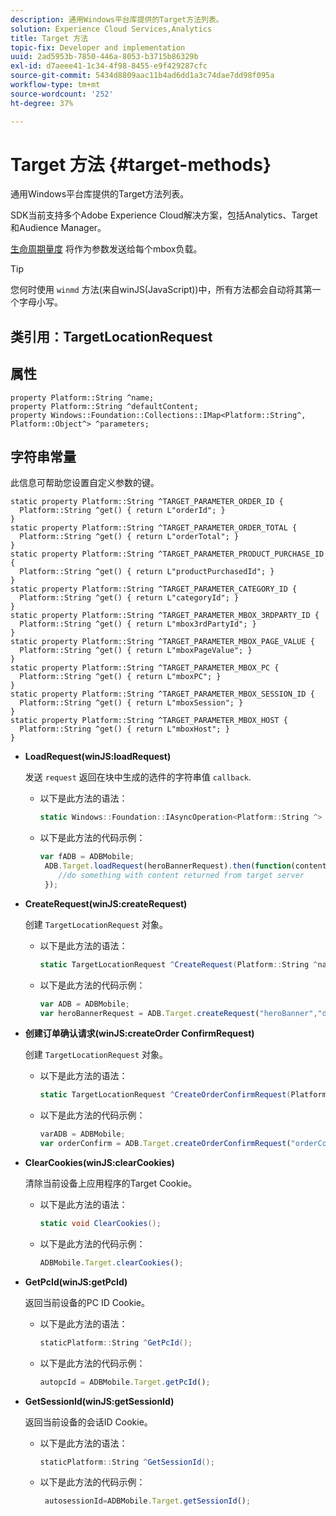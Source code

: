 ```yaml
---
description: 通用Windows平台库提供的Target方法列表。
solution: Experience Cloud Services,Analytics
title: Target 方法
topic-fix: Developer and implementation
uuid: 2ad5953b-7850-446a-8053-b3715b86329b
exl-id: d7aeee41-1c34-4f98-8455-e9f429287cfc
source-git-commit: 5434d8809aac11b4ad6dd1a3c74dae7dd98f095a
workflow-type: tm+mt
source-wordcount: '252'
ht-degree: 37%

---
```


# Target 方法 {#target-methods}

通用Windows平台库提供的Target方法列表。

SDK当前支持多个Adobe Experience Cloud解决方案，包括Analytics、Target和Audience Manager。

[生命周期量度](/help/universal-windows/metrics.md) 将作为参数发送给每个mbox负载。

>[!TIP]
>
>您何时使用 `winmd` 方法(来自winJS(JavaScript))中，所有方法都会自动将其第一个字母小写。

## 类引用：TargetLocationRequest

## 属性

```
property Platform::String ^name; 
property Platform::String ^defaultContent; 
property Windows::Foundation::Collections::IMap<Platform::String^, Platform::Object^> ^parameters;
```

## 字符串常量

此信息可帮助您设置自定义参数的键。

```
static property Platform::String ^TARGET_PARAMETER_ORDER_ID { 
  Platform::String ^get() { return L"orderId"; } 
} 
static property Platform::String ^TARGET_PARAMETER_ORDER_TOTAL { 
  Platform::String ^get() { return L"orderTotal"; } 
} 
static property Platform::String ^TARGET_PARAMETER_PRODUCT_PURCHASE_ID { 
  Platform::String ^get() { return L"productPurchasedId"; } 
} 
static property Platform::String ^TARGET_PARAMETER_CATEGORY_ID { 
  Platform::String ^get() { return L"categoryId"; } 
} 
static property Platform::String ^TARGET_PARAMETER_MBOX_3RDPARTY_ID { 
  Platform::String ^get() { return L"mbox3rdPartyId"; } 
} 
static property Platform::String ^TARGET_PARAMETER_MBOX_PAGE_VALUE { 
  Platform::String ^get() { return L"mboxPageValue"; } 
} 
static property Platform::String ^TARGET_PARAMETER_MBOX_PC { 
  Platform::String ^get() { return L"mboxPC"; } 
} 
static property Platform::String ^TARGET_PARAMETER_MBOX_SESSION_ID { 
  Platform::String ^get() { return L"mboxSession"; } 
} 
static property Platform::String ^TARGET_PARAMETER_MBOX_HOST { 
  Platform::String ^get() { return L"mboxHost"; } 
}
```

* **LoadRequest(winJS:loadRequest)**

   发送 `request` 返回在块中生成的选件的字符串值 `callback`.

   * 以下是此方法的语法：

      ```csharp
      static Windows::Foundation::IAsyncOperation<Platform::String ^> ^LoadRequest(TargetLocationRequest ^request);
      ```

   * 以下是此方法的代码示例：

      ```js
      var fADB = ADBMobile; 
       ADB.Target.loadRequest(heroBannerRequest).then(function(content){ 
          //do something with content returned from target server 
       });
      ```

* **CreateRequest(winJS:createRequest)**

   创建 `TargetLocationRequest` 对象。

   * 以下是此方法的语法：

      ```csharp
      static TargetLocationRequest ^CreateRequest(Platform::String ^name, Platform::String ^defaultContent,Windows::Foundation::Collections::IMap<Platform::String^,Platform::Object^> ^parameters); 
      ```

   * 以下是此方法的代码示例：

      ```js
      var ADB = ADBMobile;
      var heroBannerRequest = ADB.Target.createRequest("heroBanner","default.png", null); 
      ```

* **创建订&#x200B;单确认请求(winJS:createOrder &#x200B; ConfirmRequest)**

   创建 `TargetLocationRequest` 对象。

   * 以下是此方法的语法：

      ```csharp
      static TargetLocationRequest ^CreateOrderConfirmRequest(Platform::String ^name, Platform::String ^orderId,Platform::String ^orderTotal,Platform::String ^productPurchasedId,Windows::Foundation::Collections::IMap<Platform::String^,Platform::Object^> ^parameters); 
      ```

   * 以下是此方法的代码示例：

      ```js
      varADB = ADBMobile;
      var orderConfirm = ADB.Target.createOrderConfirmRequest("orderConfirm","order","47.88","3722",null);
      ```

* **ClearCookies(winJS:clearCookies)**

   清除当前设备上应用程序的Target Cookie。

   * 以下是此方法的语法：

      ```csharp
      static void ClearCookies();
      ```

   * 以下是此方法的代码示例：

      ```js
      ADBMobile.Target.clearCookies();
      ```

* **GetPcId(winJS:getPcId)**

   返回当前设备的PC ID Cookie。

   * 以下是此方法的语法：

      ```csharp
      staticPlatform::String ^GetPcId();
      ```

   * 以下是此方法的代码示例：

      ```js
      autopcId = ADBMobile.Target.getPcId();
      ```

* **GetSessionId(winJS:getSessionId)**

   返回当前设备的会话ID Cookie。

   * 以下是此方法的语法：

      ```csharp
      staticPlatform::String ^GetSessionId();
      ```

   * 以下是此方法的代码示例：

      ```js
       autosessionId=ADBMobile.Target.getSessionId(); 
      ```
